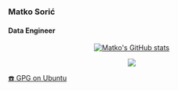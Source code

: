 ### Matko Sorić
#### Data Engineer


<p align="center">
  <a href="https://github.com/anuraghazra/github-readme-stats"><img src="https://github-readme-stats.vercel.app/api?username=matkosoric" alt="Matko&#39;s GitHub stats"></a>
</p>

<p align="center">
  <img src="https://komarev.com/ghpvc/?username=matkosoric&style=plastic">
</p>


[:telephone: GPG on Ubuntu](https://keyserver.ubuntu.com/pks/lookup?op=get&search=0xc630075222b942ab9d6cd01686fdb536c353975c)  
